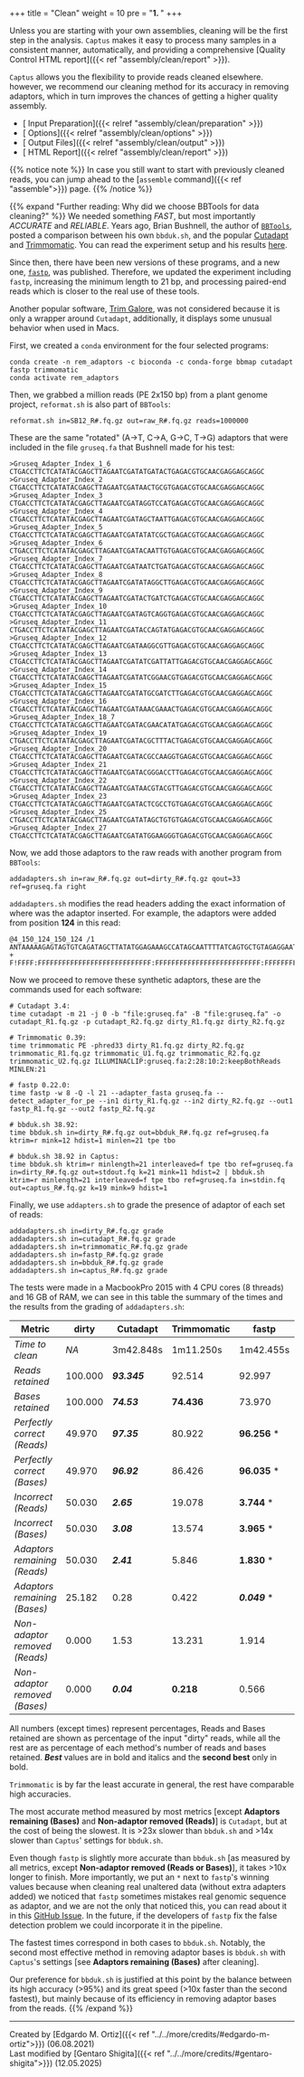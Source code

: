 +++
title = "Clean"
weight = 10
pre = "<b>1. </b>"
+++

Unless you are starting with your own assemblies, cleaning will be the first step in the analysis. `Captus` makes it easy to process many samples in a consistent manner, automatically, and providing a comprehensive [Quality Control HTML report]({{< ref "assembly/clean/report" >}}).

`Captus` allows you the flexibility to provide reads cleaned elsewhere. however, we recommend our cleaning method for its accuracy in removing adaptors, which in turn improves the chances of getting a higher quality assembly.

- [<i class="fas fa-clipboard-check"></i> Input Preparation]({{< relref "assembly/clean/preparation" >}})  
- [<i class="fas fa-cog"></i> Options]({{< relref "assembly/clean/options" >}})  
- [<i class="fas fa-dna"></i> Output Files]({{< relref "assembly/clean/output" >}})  
- [<i class="fas fa-chart-bar"></i> HTML Report]({{< relref "assembly/clean/report" >}})

{{% notice note %}}
In case you still want to start with previously cleaned reads, you can jump ahead to the [`assemble` command]({{< ref "assemble">}}) page.
{{% /notice %}}

{{% expand "Further reading: Why did we choose BBTools for data cleaning?" %}}
We needed something *FAST*, but most importantly *ACCURATE* and *RELIABLE*. Years ago, Brian Bushnell, the author of [`BBTools`](https://jgi.doe.gov/data-and-tools/bbtools), posted a comparison between his own `bbduk.sh`, and the popular [Cutadapt](https://cutadapt.readthedocs.io/en/stable/) and [Trimmomatic](http://www.usadellab.org/cms/?page=trimmomatic). You can read the experiment setup and his results [here](http://seqanswers.com/forums/showpost.php?p=138702&postcount=2).  

Since then, there have been new versions of these programs, and a new one, [`fastp`](https://github.com/OpenGene/fastp), was published. Therefore, we updated the experiment including `fastp`, increasing the minimum length to 21 bp, and processing paired-end reads which is closer to the real use of these tools.  

Another popular software, [Trim Galore](https://www.bioinformatics.babraham.ac.uk/projects/trim_galore/), was not considered because it is only a wrapper around `Cutadapt`, additionally, it displays some unusual behavior when used in Macs.

First, we created a `conda` environment for the four selected programs:
```console
conda create -n rem_adaptors -c bioconda -c conda-forge bbmap cutadapt fastp trimmomatic
conda activate rem_adaptors
```

Then, we grabbed a million reads (PE 2x150 bp) from a plant genome project, `reformat.sh` is also part of `BBTools`:
```console
reformat.sh in=SB12_R#.fq.gz out=raw_R#.fq.gz reads=1000000
```

These are the same "rotated" (A->T, C->A, G->C, T->G) adaptors that were included in the file `gruseq.fa` that Bushnell made for his test:
```text
>Gruseq_Adapter_Index_1_6
CTGACCTTCTCATATACGAGCTTAGAATCGATATGATACTGAGACGTGCAACGAGGAGCAGGC
>Gruseq_Adapter_Index_2
CTGACCTTCTCATATACGAGCTTAGAATCGATAACTGCGTGAGACGTGCAACGAGGAGCAGGC
>Gruseq_Adapter_Index_3
CTGACCTTCTCATATACGAGCTTAGAATCGATAGGTCCATGAGACGTGCAACGAGGAGCAGGC
>Gruseq_Adapter_Index_4
CTGACCTTCTCATATACGAGCTTAGAATCGATAGCTAATTGAGACGTGCAACGAGGAGCAGGC
>Gruseq_Adapter_Index_5
CTGACCTTCTCATATACGAGCTTAGAATCGATATATCGCTGAGACGTGCAACGAGGAGCAGGC
>Gruseq_Adapter_Index_6
CTGACCTTCTCATATACGAGCTTAGAATCGATACAATTGTGAGACGTGCAACGAGGAGCAGGC
>Gruseq_Adapter_Index_7
CTGACCTTCTCATATACGAGCTTAGAATCGATAATCTGATGAGACGTGCAACGAGGAGCAGGC
>Gruseq_Adapter_Index_8
CTGACCTTCTCATATACGAGCTTAGAATCGATATAGGCTTGAGACGTGCAACGAGGAGCAGGC
>Gruseq_Adapter_Index_9
CTGACCTTCTCATATACGAGCTTAGAATCGATACTGATCTGAGACGTGCAACGAGGAGCAGGC
>Gruseq_Adapter_Index_10
CTGACCTTCTCATATACGAGCTTAGAATCGATAGTCAGGTGAGACGTGCAACGAGGAGCAGGC
>Gruseq_Adapter_Index_11
CTGACCTTCTCATATACGAGCTTAGAATCGATACCAGTATGAGACGTGCAACGAGGAGCAGGC
>Gruseq_Adapter_Index_12
CTGACCTTCTCATATACGAGCTTAGAATCGATAAGGCGTTGAGACGTGCAACGAGGAGCAGGC
>Gruseq_Adapter_Index_13
CTGACCTTCTCATATACGAGCTTAGAATCGATATCGATTATTGAGACGTGCAACGAGGAGCAGGC
>Gruseq_Adapter_Index_14
CTGACCTTCTCATATACGAGCTTAGAATCGATATCGGAACGTGAGACGTGCAACGAGGAGCAGGC
>Gruseq_Adapter_Index_15
CTGACCTTCTCATATACGAGCTTAGAATCGATATGCGATCTTGAGACGTGCAACGAGGAGCAGGC
>Gruseq_Adapter_Index_16
CTGACCTTCTCATATACGAGCTTAGAATCGATAAACGAAACTGAGACGTGCAACGAGGAGCAGGC
>Gruseq_Adapter_Index_18_7
CTGACCTTCTCATATACGAGCTTAGAATCGATACGAACATATGAGACGTGCAACGAGGAGCAGGC
>Gruseq_Adapter_Index_19
CTGACCTTCTCATATACGAGCTTAGAATCGATACGCTTTACTGAGACGTGCAACGAGGAGCAGGC
>Gruseq_Adapter_Index_20
CTGACCTTCTCATATACGAGCTTAGAATCGATACGCCAAGGTGAGACGTGCAACGAGGAGCAGGC
>Gruseq_Adapter_Index_21
CTGACCTTCTCATATACGAGCTTAGAATCGATACGGGACCTTGAGACGTGCAACGAGGAGCAGGC
>Gruseq_Adapter_Index_22
CTGACCTTCTCATATACGAGCTTAGAATCGATAACGTACGTTGAGACGTGCAACGAGGAGCAGGC
>Gruseq_Adapter_Index_23
CTGACCTTCTCATATACGAGCTTAGAATCGATACTCGCCTGTGAGACGTGCAACGAGGAGCAGGC
>Gruseq_Adapter_Index_25
CTGACCTTCTCATATACGAGCTTAGAATCGATATAGCTGTGTGAGACGTGCAACGAGGAGCAGGC
>Gruseq_Adapter_Index_27
CTGACCTTCTCATATACGAGCTTAGAATCGATATGGAAGGGTGAGACGTGCAACGAGGAGCAGGC
```

Now, we add those adaptors to the raw reads with another program from `BBTools`:
```console
addadapters.sh in=raw_R#.fq.gz out=dirty_R#.fq.gz qout=33 ref=gruseq.fa right
```

`addadapters.sh` modifies the read headers adding the exact information of where was the adaptor inserted. For example, the adaptors were added from position **124** in this read:
```console
@4_150_124_150_124 /1
ANTAAAAAGAGTAGTGTCAGATAGCTTATATGGAGAAAGCCATAGCAATTTTATCAGTGCTGTAGAGGAATTAAAAATAGAATATGCAGTGGGAATCTGGAGCAATCATGGGGTCTGGCTTCCACTGACCTTCTCATATACGAGCTTAGA
+
F!FFFF:FFFFFFFFFFFFFFFFFFFFFFFFFFFF:FFFFFFFFFFFFFFFFFFFFFFFFFF:FFFFFFFFFFFFFFFFFFFFFFFFFFFFFFFFFFFFFFFFFFFFFFFFFFFFFFFFFFFFFFFFFFFFFF,FF:F:FFFFFFFFFFF
```

Now we proceed to remove these synthetic adaptors, these are the commands used for each software:
```console
# Cutadapt 3.4:
time cutadapt -m 21 -j 0 -b "file:gruseq.fa" -B "file:gruseq.fa" -o cutadapt_R1.fq.gz -p cutadapt_R2.fq.gz dirty_R1.fq.gz dirty_R2.fq.gz

# Trimmomatic 0.39:
time trimmomatic PE -phred33 dirty_R1.fq.gz dirty_R2.fq.gz trimmomatic_R1.fq.gz trimmomatic_U1.fq.gz trimmomatic_R2.fq.gz trimmomatic_U2.fq.gz ILLUMINACLIP:gruseq.fa:2:28:10:2:keepBothReads MINLEN:21

# fastp 0.22.0:
time fastp -w 8 -Q -l 21 --adapter_fasta gruseq.fa --detect_adapter_for_pe --in1 dirty_R1.fq.gz --in2 dirty_R2.fq.gz --out1 fastp_R1.fq.gz --out2 fastp_R2.fq.gz

# bbduk.sh 38.92:
time bbduk.sh in=dirty_R#.fq.gz out=bbduk_R#.fq.gz ref=gruseq.fa ktrim=r mink=12 hdist=1 minlen=21 tpe tbo

# bbduk.sh 38.92 in Captus:
time bbduk.sh ktrim=r minlength=21 interleaved=f tpe tbo ref=gruseq.fa in=dirty_R#.fq.gz out=stdout.fq k=21 mink=11 hdist=2 | bbduk.sh ktrim=r minlength=21 interleaved=f tpe tbo ref=gruseq.fa in=stdin.fq out=captus_R#.fq.gz k=19 mink=9 hdist=1
```

Finally, we use `addapters.sh` to grade the presence of adaptor of each set of reads:
```console
addadapters.sh in=dirty_R#.fq.gz grade
addadapters.sh in=cutadapt_R#.fq.gz grade
addadapters.sh in=trimmomatic_R#.fq.gz grade
addadapters.sh in=fastp_R#.fq.gz grade
addadapters.sh in=bbduk_R#.fq.gz grade
addadapters.sh in=captus_R#.fq.gz grade
```

The tests were made in a MacbookPro 2015 with 4 CPU cores (8 threads) and 16 GB of RAM, we can see in this table the summary of the times and the results from the grading of `addadapters.sh`:

|Metric                       |dirty  |Cutadapt    |Trimmomatic|fastp        |bbduk         |Captus       |
|-----------------------------|-------|------------|-----------|-------------|--------------|-------------|
|*Time to clean*              |*NA*   |3m42.848s   |1m11.250s  |1m42.455s    |_**0m9.574s**_|**0m15.249s**|
|*Reads retained*             |100.000|_**93.345**_|92.514     |92.997       |**93.002**    |92.994       |
|*Bases retained*             |100.000|_**74.53**_ |**74.436** |73.970       |74.268        |74.186       |
|*Perfectly correct (Reads)*  |49.970 |_**97.35**_ |80.922     |**96.256** * |94.849        |95.784       |
|*Perfectly correct (Bases)*  |49.970 |_**96.92**_ |86.426     |**96.035** * |93.900        |95.099       |
|*Incorrect (Reads)*          |50.030 |_**2.65**_  |19.078     |**3.744** *  |5.151         |4.216        |
|*Incorrect (Bases)*          |50.030 |_**3.08**_  |13.574     |**3.965** *  |6.100         |4.901        |
|*Adaptors remaining (Reads)* |50.030 |_**2.41**_  |5.846      |**1.830** *  |3.866         |2.798        |
|*Adaptors remaining (Bases)* |25.182 |0.28        |0.422      |_**0.049**_ *|0.193         |**0.105**    |
|*Non-adaptor removed (Reads)*|0.000  |1.53        |13.231     |1.914        |_**1.285**_   |**1.418**    |
|*Non-adaptor removed (Bases)*|0.000  |_**0.04**_  |**0.218**  |0.566        |0.308         |0.325        |

All numbers (except times) represent percentages, Reads and Bases retained are shown as percentage of the input "dirty" reads, while all the rest are as percentage of each method's number of reads and bases retained. _**Best**_ values are in bold and italics and the **second best** only in bold.

`Trimmomatic` is by far the least accurate in general, the rest have comparable high accuracies.

The most accurate method measured by most metrics [except **Adaptors remaining (Bases)** and **Non-adaptor removed (Reads)**] is `Cutadapt`, but at the cost of being the slowest. It is >23x slower than `bbduk.sh` and >14x slower than `Captus`' settings for `bbduk.sh`.

Even though `fastp` is slightly more accurate than `bbduk.sh` [as measured by all metrics, except **Non-adaptor removed (Reads or Bases)**], it takes >10x longer to finish. More importantly, we put an `*` next to `fastp`'s winning values because when cleaning real unaltered data (without extra adapters added) we noticed that `fastp` sometimes mistakes real genomic sequence as adaptor, and we are not the only that noticed this, you can read about it in this [GitHub Issue](https://github.com/OpenGene/fastp/issues/160). In the future, if the developers of `fastp` fix the false detection problem we could incorporate it in the pipeline.

The fastest times correspond in both cases to `bbduk.sh`. Notably, the second most effective method in removing adaptor bases is `bbduk.sh` with `Captus`'s settings [see **Adaptors remaining (Bases)** after cleaning].  

Our preference for `bbduk.sh` is justified at this point by the balance between its high accuracy (>95%) and its great speed (>10x faster than the second fastest), but mainly because of its efficiency in removing adaptor bases from the reads.
{{% /expand %}}

___
Created by [Edgardo M. Ortiz]({{< ref "../../more/credits/#edgardo-m-ortiz">}}) (06.08.2021)  
Last modified by [Gentaro Shigita]({{< ref "../../more/credits/#gentaro-shigita">}}) (12.05.2025)
